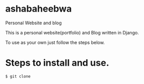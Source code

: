 # ashabaheebwa
Personal Website and blog

This is a personal website(portfolio) and Blog written in Django.

To use as your own just follow the steps below.

# Steps to install and use.

```$ git clone ```
